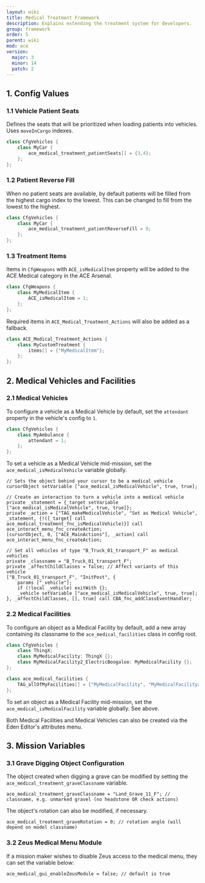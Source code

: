 ```yaml
---
layout: wiki
title: Medical Treatment Framework
description: Explains extending the treatment system for developers.
group: framework
order: 5
parent: wiki
mod: ace
version:
  major: 3
  minor: 14
  patch: 2
---
```


## 1. Config Values

### 1.1 Vehicle Patient Seats

Defines the seats that will be prioritized when loading patients into vehicles. Uses `moveInCargo` indexes.

```cpp
class CfgVehicles {
    class MyCar {
        ace_medical_treatment_patientSeats[] = {3,4};
    };
};
```

### 1.2 Patient Reverse Fill

When no patient seats are available, by default patients will be filled from the highest cargo index to the lowest.
This can be changed to fill from the lowest to the highest.

```cpp
class CfgVehicles {
    class MyCar {
        ace_medical_treatment_patientReverseFill = 0;
    };
};
```
### 1.3 Treatment Items

Items in `CfgWeapons` with `ACE_isMedicalItem` property will be added to the ACE Medical category in the ACE Arsenal.
```cpp
class CfgWeapons {
    class MyMedicalItem {
        ACE_isMedicalItem = 1;
    };
};
```
Required items in `ACE_Medical_Treatment_Actions` will also be added as a fallback.
```cpp
class ACE_Medical_Treatment_Actions {
    class MyCustomTreatment {
        items[] = {"MyMedicalItem"};
    };
};
```

## 2. Medical Vehicles and Facilities

### 2.1 Medical Vehicles

To configure a vehicle as a Medical Vehicle by default, set the `attendant` property in the vehicle's config to `1`.
```cpp
class CfgVehicles {
    class MyAmbulance {
        attendant = 1;
    };
};
```
To set a vehicle as a Medical Vehicle mid-mission, set the `ace_medical_isMedicalVehicle` variable globally.
```sqf
// Sets the object behind your cursor to be a medical vehicle
cursorObject setVariable ["ace_medical_isMedicalVehicle", true, true];

// Create an interaction to turn a vehicle into a medical vehicle
private _statement = {_target setVariable ["ace_medical_isMedicalVehicle", true, true]};
private _action = ["TAG_makeMedicalVehicle", "Set as Medical Vehicle", _statement, {!([_target] call ace_medical_treatment_fnc_isMedicalVehicle)}] call ace_interact_menu_fnc_createAction;
[cursorObject, 0, ["ACE_MainActions"], _action] call ace_interact_menu_fnc_createAction;

// Set all vehicles of type "B_Truck_01_transport_F" as medical vehicles
private _classname = "B_Truck_01_transport_F";
private _affectChildClasses = false; // Affect variants of this vehicle
["B_Truck_01_transport_F", "InitPost", {
    params ["_vehicle"];
    if (!local _vehicle) exitWith {};
    _vehicle setVariable ["ace_medical_isMedicalVehicle", true, true];
}, _affectChildClasses, [], true] call CBA_fnc_addClassEventHandler;
```

### 2.2 Medical Facilities

To configure an object as a Medical Facility by default, add a new array containing its classname to the `ace_medical_facilities` class in config root.
```cpp
class CfgVehicles {
    class ThingX;
    class MyMedicalFacility: ThingX {};
    class MyMedicalFacility2_ElectricBoogaloo: MyMedicalFacility {};
};

class ace_medical_facilities {
    TAG_allOfMyFacilities[] = {"MyMedicalFacility", "MyMedicalFacility2_ElectricBoogaloo"};
};
```
To set an object as a Medical Facility mid-mission, set the `ace_medical_isMedicalFacility` variable globally. See above.


Both Medical Facilities and Medical Vehicles can also be created via the Eden Editor's attributes menu.

## 3. Mission Variables

### 3.1 Grave Digging Object Configuration

The object created when digging a grave can be modified by setting the `ace_medical_treatment_graveClassname` variable.
```sqf
ace_medical_treatment_graveClassname = "Land_Grave_11_F"; // classname, e.g. unmarked gravel (no headstone OR check actions)
```

The object's rotation can also be modified, if necessary.
```sqf
ace_medical_treatment_graveRotation = 0; // rotation angle (will depend on model classname)
```

### 3.2 Zeus Medical Menu Module

If a mission maker wishes to disable Zeus access to the medical menu, they can set the variable below:
```sqf
ace_medical_gui_enableZeusModule = false; // default is true
```
